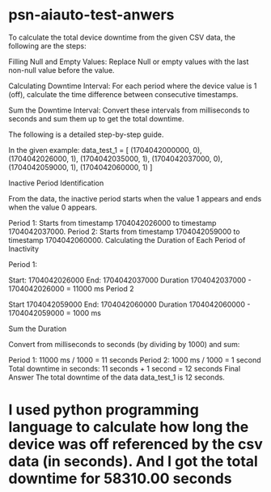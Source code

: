 # psn-aiauto-test-anwers

To calculate the total device downtime from the given CSV data, the following are the steps:

Filling Null and Empty Values: Replace Null or empty values with the last non-null value before the value.

Calculating Downtime Interval: For each period where the device value is 1 (off), calculate the time difference between consecutive timestamps.

Sum the Downtime Interval: Convert these intervals from milliseconds to seconds and sum them up to get the total downtime.

The following is a detailed step-by-step guide.

In the given example:
data_test_1 = [
    (1704042000000, 0),
    (1704042026000, 1),
    (1704042035000, 1),
    (1704042037000, 0),
    (1704042059000, 1),
    (1704042060000, 1)
]

Inactive Period Identification

From the data, the inactive period starts when the value 1 appears and ends when the value 0 appears.

Period 1: Starts from timestamp 1704042026000 to timestamp 1704042037000.
Period 2: Starts from timestamp 1704042059000 to timestamp 1704042060000.
Calculating the Duration of Each Period of Inactivity

Period 1:

Start: 1704042026000
End: 1704042037000
Duration 1704042037000 - 1704042026000 = 11000 ms
Period 2

Start 1704042059000
End: 1704042060000
Duration 1704042060000 - 1704042059000 = 1000 ms

Sum the Duration

Convert from milliseconds to seconds (by dividing by 1000) and sum:

Period 1: 11000 ms / 1000 = 11 seconds
Period 2: 1000 ms / 1000 = 1 second
Total downtime in seconds: 11 seconds + 1 second = 12 seconds
Final Answer
The total downtime of the data data_test_1 is 12 seconds.

# I used python programming language to calculate how long the device was off referenced by the csv data (in seconds). And I got the total downtime for 58310.00 seconds
